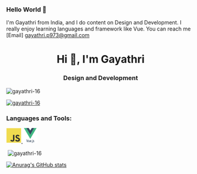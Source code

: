 ### Hello World 👋

I'm Gayathri from India, and I do content on Design and Development. 
I really enjoy learning languages and framework like Vue. 
You can reach me [Email] gayathri.p973@gmail.com


<h1 align="center">Hi 👋, I'm Gayathri</h1>
<h3 align="center">Design and Development</h3>

<p align="left"> <img src="https://komarev.com/ghpvc/?username=gayathri-16&label=Profile%20views&color=0e75b6&style=flat" alt="gayathri-16" /> </p>

<p align="left"> <a href="https://github.com/ryo-ma/github-profile-trophy"><img src="https://github-profile-trophy.vercel.app/?username=gayathri-16" alt="gayathri-16" /></a> </p>


<h3 align="left">Languages and Tools:</h3>
<p align="left"> <a href="https://developer.mozilla.org/en-US/docs/Web/JavaScript" target="_blank"> <img src="https://raw.githubusercontent.com/devicons/devicon/master/icons/javascript/javascript-original.svg" alt="javascript" width="40" height="40"/> </a> <a href="https://vuejs.org/" target="_blank"> <img src="https://raw.githubusercontent.com/devicons/devicon/master/icons/vuejs/vuejs-original-wordmark.svg" alt="vuejs" width="40" height="40"/> </a> </p>

<p>&nbsp;<img align="center" src="https://github-readme-stats.vercel.app/api?username=gayathri-16&show_icons=true&locale=en" alt="gayathri-16" /></p>






[![Anurag's GitHub stats](https://github-readme-stats.vercel.app/api?username=gayathri-16)](https://github.com/anuraghazra/github-readme-stats)


